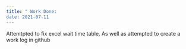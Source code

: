 ```yaml
---
title: " Work Done:
date: 2021-07-11
---
```

Attemtpted to fix excel wait time table. As well as attempted to create a work log in github
